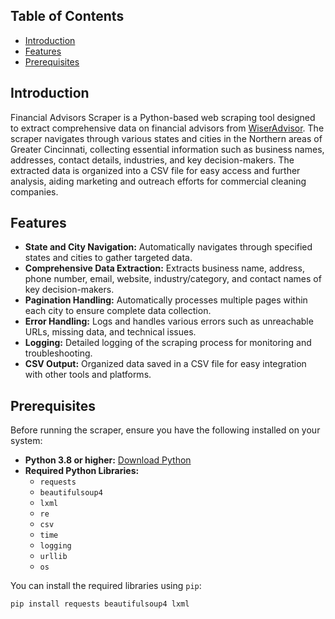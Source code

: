 ## Table of Contents
- [Introduction](#introduction)
- [Features](#features)
- [Prerequisites](#prerequisites)

## Introduction

Financial Advisors Scraper is a Python-based web scraping tool designed to extract comprehensive data on financial advisors from [WiserAdvisor](https://www.wiseradvisor.com). The scraper navigates through various states and cities in the Northern areas of Greater Cincinnati, collecting essential information such as business names, addresses, contact details, industries, and key decision-makers. The extracted data is organized into a CSV file for easy access and further analysis, aiding marketing and outreach efforts for commercial cleaning companies.

## Features

- **State and City Navigation:** Automatically navigates through specified states and cities to gather targeted data.
- **Comprehensive Data Extraction:** Extracts business name, address, phone number, email, website, industry/category, and contact names of key decision-makers.
- **Pagination Handling:** Automatically processes multiple pages within each city to ensure complete data collection.
- **Error Handling:** Logs and handles various errors such as unreachable URLs, missing data, and technical issues.
- **Logging:** Detailed logging of the scraping process for monitoring and troubleshooting.
- **CSV Output:** Organized data saved in a CSV file for easy integration with other tools and platforms.

## Prerequisites

Before running the scraper, ensure you have the following installed on your system:

- **Python 3.8 or higher:** [Download Python](https://www.python.org/downloads/)
- **Required Python Libraries:**
  - `requests`
  - `beautifulsoup4`
  - `lxml`
  - `re`
  - `csv`
  - `time`
  - `logging`
  - `urllib`
  - `os`

You can install the required libraries using `pip`:

```bash
pip install requests beautifulsoup4 lxml
